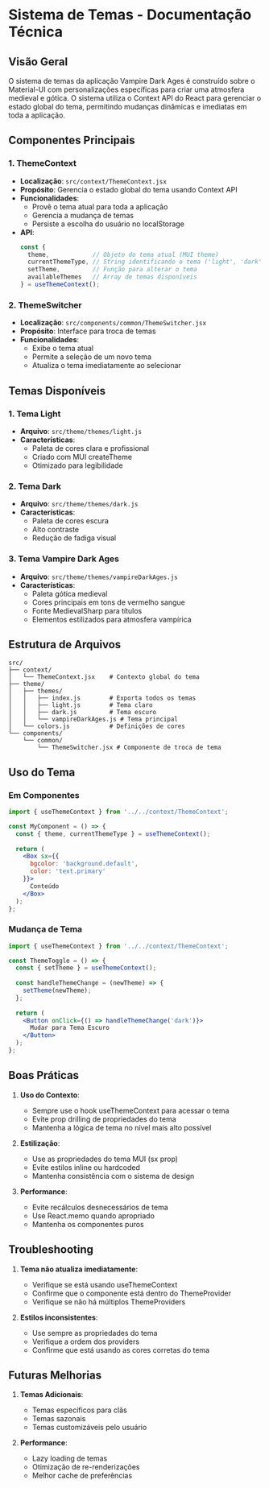 # Sistema de Temas - Documentação Técnica

## Visão Geral
O sistema de temas da aplicação Vampire Dark Ages é construído sobre o Material-UI com personalizações específicas para criar uma atmosfera medieval e gótica. O sistema utiliza o Context API do React para gerenciar o estado global do tema, permitindo mudanças dinâmicas e imediatas em toda a aplicação.

## Componentes Principais

### 1. ThemeContext
- **Localização**: `src/context/ThemeContext.jsx`
- **Propósito**: Gerencia o estado global do tema usando Context API
- **Funcionalidades**:
  - Provê o tema atual para toda a aplicação
  - Gerencia a mudança de temas
  - Persiste a escolha do usuário no localStorage
- **API**:
  ```javascript
  const {
    theme,            // Objeto do tema atual (MUI theme)
    currentThemeType, // String identificando o tema ('light', 'dark', 'vampireDarkAges')
    setTheme,         // Função para alterar o tema
    availableThemes   // Array de temas disponíveis
  } = useThemeContext();
  ```

### 2. ThemeSwitcher
- **Localização**: `src/components/common/ThemeSwitcher.jsx`
- **Propósito**: Interface para troca de temas
- **Funcionalidades**:
  - Exibe o tema atual
  - Permite a seleção de um novo tema
  - Atualiza o tema imediatamente ao selecionar

## Temas Disponíveis

### 1. Tema Light
- **Arquivo**: `src/theme/themes/light.js`
- **Características**:
  - Paleta de cores clara e profissional
  - Criado com MUI createTheme
  - Otimizado para legibilidade

### 2. Tema Dark
- **Arquivo**: `src/theme/themes/dark.js`
- **Características**:
  - Paleta de cores escura
  - Alto contraste
  - Redução de fadiga visual

### 3. Tema Vampire Dark Ages
- **Arquivo**: `src/theme/themes/vampireDarkAges.js`
- **Características**:
  - Paleta gótica medieval
  - Cores principais em tons de vermelho sangue
  - Fonte MedievalSharp para títulos
  - Elementos estilizados para atmosfera vampírica

## Estrutura de Arquivos
```
src/
├── context/
│   └── ThemeContext.jsx    # Contexto global do tema
├── theme/
│   ├── themes/
│   │   ├── index.js        # Exporta todos os temas
│   │   ├── light.js        # Tema claro
│   │   ├── dark.js         # Tema escuro
│   │   └── vampireDarkAges.js # Tema principal
│   └── colors.js           # Definições de cores
└── components/
    └── common/
        └── ThemeSwitcher.jsx # Componente de troca de tema
```

## Uso do Tema

### Em Componentes
```jsx
import { useThemeContext } from '../../context/ThemeContext';

const MyComponent = () => {
  const { theme, currentThemeType } = useThemeContext();
  
  return (
    <Box sx={{ 
      bgcolor: 'background.default',
      color: 'text.primary'
    }}>
      Conteúdo
    </Box>
  );
};
```

### Mudança de Tema
```jsx
import { useThemeContext } from '../../context/ThemeContext';

const ThemeToggle = () => {
  const { setTheme } = useThemeContext();
  
  const handleThemeChange = (newTheme) => {
    setTheme(newTheme);
  };
  
  return (
    <Button onClick={() => handleThemeChange('dark')}>
      Mudar para Tema Escuro
    </Button>
  );
};
```

## Boas Práticas
1. **Uso do Contexto**:
   - Sempre use o hook useThemeContext para acessar o tema
   - Evite prop drilling de propriedades do tema
   - Mantenha a lógica de tema no nível mais alto possível

2. **Estilização**:
   - Use as propriedades do tema MUI (sx prop)
   - Evite estilos inline ou hardcoded
   - Mantenha consistência com o sistema de design

3. **Performance**:
   - Evite recálculos desnecessários de tema
   - Use React.memo quando apropriado
   - Mantenha os componentes puros

## Troubleshooting
1. **Tema não atualiza imediatamente**:
   - Verifique se está usando useThemeContext
   - Confirme que o componente está dentro do ThemeProvider
   - Verifique se não há múltiplos ThemeProviders

2. **Estilos inconsistentes**:
   - Use sempre as propriedades do tema
   - Verifique a ordem dos providers
   - Confirme que está usando as cores corretas do tema

## Futuras Melhorias
1. **Temas Adicionais**:
   - Temas específicos para clãs
   - Temas sazonais
   - Temas customizáveis pelo usuário

2. **Performance**:
   - Lazy loading de temas
   - Otimização de re-renderizações
   - Melhor cache de preferências
